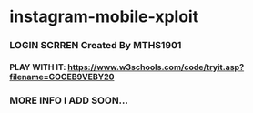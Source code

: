 # instagram-mobile-xploit
### LOGIN SCRREN Created By MTHS1901
#### PLAY WITH IT: https://www.w3schools.com/code/tryit.asp?filename=GOCEB9VEBY20
### MORE INFO I ADD SOON...
